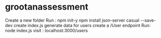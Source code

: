 # grootanassessment

Create a new folder
Run : npm init-y
npm install json-server casual --save-dev
create index.js
generate data for users
create a /User endpoint
Run: node index.js
visit : localhost:3000/users


